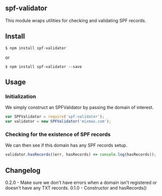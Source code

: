 ## spf-validator
This module wraps utilities for checking and validating SPF records.

## Install

```
$ npm install spf-validator
```
or
```
$ npm install spf-validator --save
```

## Usage

### Initialization
We simply construct an SPFValidator by passing the domain of interest.
```js
var SPFValidator = require('spf-validator');
var validator = new SPFValidator('mixmax.com');
```

### Checking for the existence of SPF records
We can then see if this domain has any SPF records setup.
```js
validator.hasRecords((err, hasRecords) => console.log(hasRecords));
```



## Changelog
0.2.0 - Make sure we don't have errors when a domain isn't registered or doesn't have any TXT records.
0.1.0 - Constructor and hasRecords()
